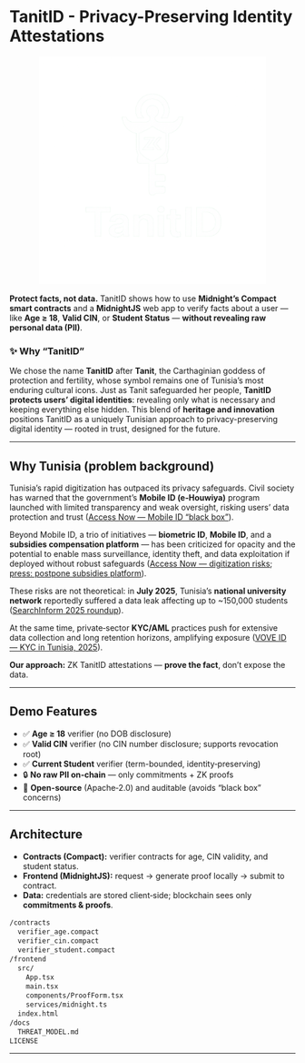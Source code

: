 # TanitID - Privacy-Preserving Identity Attestations

<p align="center">
  <img src="assets/zktanitid-logo.png" width="400" />
</p>

**Protect facts, not data.** TanitID shows how to use **Midnight’s Compact smart contracts** and a **MidnightJS** web app to verify facts about a user — like **Age ≥ 18**, **Valid CIN**, or **Student Status** — **without revealing raw personal data (PII)**.

### ✨ Why “TanitID”
We chose the name **TanitID** after **Tanit**, the Carthaginian goddess of protection and fertility, whose symbol remains one of Tunisia’s most enduring cultural icons. Just as Tanit safeguarded her people, **TanitID protects users’ digital identities**: revealing only what is necessary and keeping everything else hidden. This blend of **heritage and innovation** positions TanitID as a uniquely Tunisian approach to privacy-preserving digital identity — rooted in trust, designed for the future.

---

## Why Tunisia (problem background)
Tunisia’s rapid digitization has outpaced its privacy safeguards. Civil society has warned that the government’s **Mobile ID (e‑Houwiya)** program launched with limited transparency and weak oversight, risking users’ data protection and trust ([Access Now — Mobile ID “black box”](https://www.accessnow.org/tunisia-must-open-mobile-id-black-box/)).

Beyond Mobile ID, a trio of initiatives — **biometric ID**, **Mobile ID**, and a **subsidies compensation platform** — has been criticized for opacity and the potential to enable mass surveillance, identity theft, and data exploitation if deployed without robust safeguards ([Access Now — digitization risks](https://www.accessnow.org/tunisias-digitization-programs-threaten-the-privacy-of-millions/); [press: postpone subsidies platform](https://www.accessnow.org/press-release/tunisia-postpone-digital-platform-for-subsidies-compensation-launch/)).

These risks are not theoretical: in **July 2025**, Tunisia’s **national university network** reportedly suffered a data leak affecting up to ~150,000 students ([SearchInform 2025 roundup](https://searchinform.com/blog/2025/7/16/data-breaches-in-saudi-arabia-and-tunisia/)).

At the same time, private‑sector **KYC/AML** practices push for extensive data collection and long retention horizons, amplifying exposure ([VOVE ID — KYC in Tunisia, 2025](https://blog.voveid.com/kyc-compliance-in-tunisia-a-2025-guide-for-digital-businesses/)).

**Our approach:** ZK TanitID attestations — **prove the fact**, don’t expose the data.

---

## Demo Features
- ✅ **Age ≥ 18** verifier (no DOB disclosure)
- ✅ **Valid CIN** verifier (no CIN number disclosure; supports revocation root)
- ✅ **Current Student** verifier (term-bounded, identity‑preserving)
- 🔒 **No raw PII on‑chain** — only commitments + ZK proofs
- 🧾 **Open-source** (Apache‑2.0) and auditable (avoids “black box” concerns)

---

## Architecture
- **Contracts (Compact):** verifier contracts for age, CIN validity, and student status.
- **Frontend (MidnightJS):** request → generate proof locally → submit to contract.
- **Data:** credentials are stored client‑side; blockchain sees only **commitments & proofs**.

```
/contracts
  verifier_age.compact
  verifier_cin.compact
  verifier_student.compact
/frontend
  src/
    App.tsx
    main.tsx
    components/ProofForm.tsx
    services/midnight.ts
  index.html
/docs
  THREAT_MODEL.md
LICENSE
```

---

